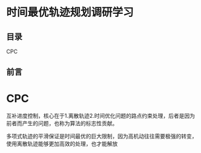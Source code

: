 # 时间最优轨迹规划调研学习

## 目录

CPC

## 前言



# CPC

互补进度控制，核心在于1.离散轨迹2.时间优化问题的路点约束处理，后者是因为前者而产生的问题，也称为算法的标志性贡献。

多项式轨迹的平滑保证是时间最优的巨大限制，因为高机动往往需要极强的转变，使用离散轨迹能够更加高效的处理，也才能解放

